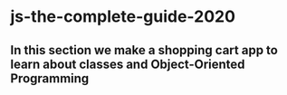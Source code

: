 # js-the-complete-guide-2020

## In this section we make a shopping cart app to learn about classes and Object-Oriented Programming
